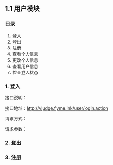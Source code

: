 ## 1.1 用户模块

### 目录

1. 登入
2. 登出
3. 注册
4. 查看个人信息
5. 更改个人信息
6. 查看用户信息
7. 检查登入状态



### 1. 登入

接口说明：

接口地址：http://vjudge.flyme.ink/user/login.action

请求方式：

请求参数：



### 2. 登出

### 3. 注册

